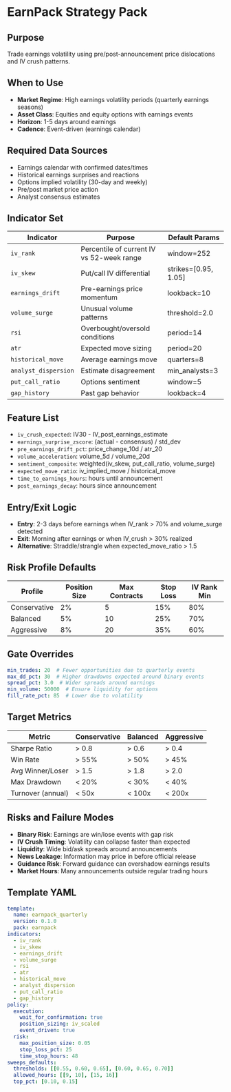 # EarnPack Strategy Pack

## Purpose
Trade earnings volatility using pre/post-announcement price dislocations and IV crush patterns.

## When to Use
- **Market Regime**: High earnings volatility periods (quarterly earnings seasons)
- **Asset Class**: Equities and equity options with earnings events
- **Horizon**: 1-5 days around earnings
- **Cadence**: Event-driven (earnings calendar)

## Required Data Sources
- Earnings calendar with confirmed dates/times
- Historical earnings surprises and reactions
- Options implied volatility (30-day and weekly)
- Pre/post market price action
- Analyst consensus estimates

## Indicator Set

| Indicator | Purpose | Default Params |
|-----------|---------|----------------|
| `iv_rank` | Percentile of current IV vs 52-week range | window=252 |
| `iv_skew` | Put/call IV differential | strikes=[0.95, 1.05] |
| `earnings_drift` | Pre-earnings price momentum | lookback=10 |
| `volume_surge` | Unusual volume patterns | threshold=2.0 |
| `rsi` | Overbought/oversold conditions | period=14 |
| `atr` | Expected move sizing | period=20 |
| `historical_move` | Average earnings move | quarters=8 |
| `analyst_dispersion` | Estimate disagreement | min_analysts=3 |
| `put_call_ratio` | Options sentiment | window=5 |
| `gap_history` | Past gap behavior | lookback=4 |

## Feature List
- `iv_crush_expected`: IV30 - IV_post_earnings_estimate
- `earnings_surprise_zscore`: (actual - consensus) / std_dev
- `pre_earnings_drift_pct`: price_change_10d / atr_20
- `volume_acceleration`: volume_5d / volume_20d
- `sentiment_composite`: weighted(iv_skew, put_call_ratio, volume_surge)
- `expected_move_ratio`: iv_implied_move / historical_move
- `time_to_earnings_hours`: hours until announcement
- `post_earnings_decay`: hours since announcement

## Entry/Exit Logic
- **Entry**: 2-3 days before earnings when IV_rank > 70% and volume_surge detected
- **Exit**: Morning after earnings or when IV_crush > 30% realized
- **Alternative**: Straddle/strangle when expected_move_ratio > 1.5

## Risk Profile Defaults

| Profile | Position Size | Max Contracts | Stop Loss | IV Rank Min |
|---------|--------------|---------------|-----------|-------------|
| Conservative | 2% | 5 | 15% | 80% |
| Balanced | 5% | 10 | 25% | 70% |
| Aggressive | 8% | 20 | 35% | 60% |

## Gate Overrides
```yaml
min_trades: 20  # Fewer opportunities due to quarterly events
max_dd_pct: 30  # Higher drawdowns expected around binary events
spread_pct: 3.0  # Wider spreads around earnings
min_volume: 50000  # Ensure liquidity for options
fill_rate_pct: 85  # Lower due to volatility
```

## Target Metrics

| Metric | Conservative | Balanced | Aggressive |
|--------|-------------|----------|------------|
| Sharpe Ratio | > 0.8 | > 0.6 | > 0.4 |
| Win Rate | > 55% | > 50% | > 45% |
| Avg Winner/Loser | > 1.5 | > 1.8 | > 2.0 |
| Max Drawdown | < 20% | < 30% | < 40% |
| Turnover (annual) | < 50x | < 100x | < 200x |

## Risks and Failure Modes
- **Binary Risk**: Earnings are win/lose events with gap risk
- **IV Crush Timing**: Volatility can collapse faster than expected
- **Liquidity**: Wide bid/ask spreads around announcements
- **News Leakage**: Information may price in before official release
- **Guidance Risk**: Forward guidance can overshadow earnings results
- **Market Hours**: Many announcements outside regular trading hours

## Template YAML
```yaml
template:
  name: earnpack_quarterly
  version: 0.1.0
  pack: earnpack
indicators:
  - iv_rank
  - iv_skew
  - earnings_drift
  - volume_surge
  - rsi
  - atr
  - historical_move
  - analyst_dispersion
  - put_call_ratio
  - gap_history
policy:
  execution:
    wait_for_confirmation: true
    position_sizing: iv_scaled
    event_driven: true
  risk:
    max_position_size: 0.05
    stop_loss_pct: 25
    time_stop_hours: 48
sweeps_defaults:
  thresholds: [[0.55, 0.60, 0.65], [0.60, 0.65, 0.70]]
  allowed_hours: [[9, 10], [15, 16]]
  top_pct: [0.10, 0.15]
```